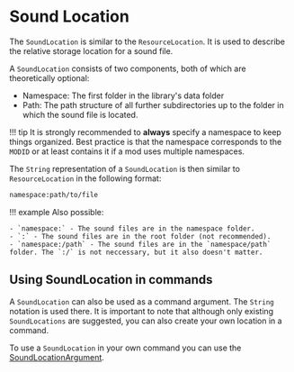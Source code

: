# Sound Location
The `SoundLocation` is similar to the `ResourceLocation`. It is used to describe the relative storage location for a sound file.

A `SoundLocation` consists of two components, both of which are theoretically optional:

- Namespace: The first folder in the library's data folder
- Path: The path structure of all further subdirectories up to the folder in which the sound file is located.

!!! tip
    It is strongly recommended to **always** specify a namespace to keep things organized. Best practice is that the namespace corresponds to the `MODID` or at least contains it if a mod uses multiple namespaces.

The `String` representation of a `SoundLocation` is then similar to `ResourceLocation` in the following format:
```txt
namespace:path/to/file
```

!!! example
    Also possible:

    - `namespace:` - The sound files are in the namespace folder.
    - `:` - The sound files are in the root folder (not recommended).
    - `namespace:/path` - The sound files are in the `namespace/path` folder. The `:/` is not neccessary, but it also doesn't matter.

## Using SoundLocation in commands
A `SoundLocation` can also be used as a command argument. The `String` notation is used there. It is important to note that although only existing `SoundLocations` are suggested, you can also create your own location in a command.

To use a `SoundLocation` in your own command you can use the [SoundLocationArgument](../javadoc/de/mrjulsen/dragnsounds/commands/arguments/SoundLocationArgument.html).